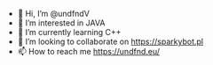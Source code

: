 - 👋 Hi, I’m @undfndV
- 👀 I’m interested in JAVA
- 🌱 I’m currently learning C++
- 💞️ I’m looking to collaborate on https://sparkybot.pl
- 📫 How to reach me https://undfnd.eu/

<!---
undfndV/undfndV is a ✨ special ✨ repository because its `README.md` (this file) appears on your GitHub profile.
You can click the Preview link to take a look at your changes.
--->
